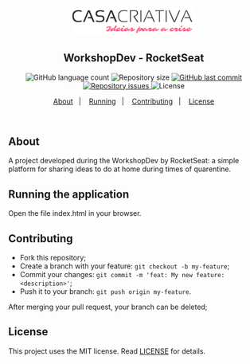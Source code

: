 <h1 align="center">
    <img alt="Casa Criativa" title="#casacriativa" src="logo.png" width="250px" />
</h1>

<h2 align="center">
  WorkshopDev - RocketSeat
</h2>
<p align="center">
  <img alt="GitHub language count" src="https://img.shields.io/github/languages/count/e7r7i7c/casa-criativa">

  <img alt="Repository size" src="https://img.shields.io/github/repo-size/e7r7i7c/casa-criativa">
  
  <a href="https://github.com/e7r7i7c/casa-criativa/commits/master">
    <img alt="GitHub last commit" src="https://img.shields.io/github/last-commit/e7r7i7c/casa-criativa">
  </a>

  <a href="https://github.com/e7r7i7c/casa-criativa/issues">
    <img alt="Repository issues" src="https://img.shields.io/github/issues/e7r7i7c/casa-criativa">
  </a>

  <img alt="License" src="https://img.shields.io/badge/license-MIT-brightgreen">
</p>

<p align="center">
  <a href="#about">About</a>&nbsp;&nbsp;&nbsp;|&nbsp;&nbsp;&nbsp;
  <!--<a href="#installing-the-application">Installing</a>&nbsp;&nbsp;&nbsp;|&nbsp;&nbsp;&nbsp;-->
  <a href="#running-the-application">Running</a>&nbsp;&nbsp;&nbsp;|&nbsp;&nbsp;&nbsp;
  <!--<a href="#testing">Testing</a>&nbsp;&nbsp;&nbsp;|&nbsp;&nbsp;&nbsp;
  <a href="#built-with">Built with</a>&nbsp;&nbsp;&nbsp;|&nbsp;&nbsp;&nbsp;-->
  <a href="#contributing">Contributing</a>&nbsp;&nbsp;&nbsp;|&nbsp;&nbsp;&nbsp;
  <a href="#license">License</a>
</p>

<br>

<!-- <p align="center">
  <img alt="Frontend" src=".github/be-the-hero-desktop.gif" width="50%">
</p> -->


## About

A project developed during the WorkshopDev by RocketSeat: a simple platform for sharing ideas to do at home during times of quarentine.

<!--
## Installing the application

In order to install the application dependencies, after dowloading or branching you should run the terminal code `npm install` in the following folders:

* <u>br.com.bethehero/backend/</u>
* <u>br.com.bethehero/frontend/</u>
* <u>br.com.bethehero/mobile/</u>
-->

## Running the application

Open the file index.html in your browser.

<!--
## Testing

All tests can be run using <strong>supertest</strong> with the following line in terminal: `npm test` 

So far there are two tests:

Back end:
* ong.spec
* generateUniqueId.spec

## Built with

* [Node.js](https://nodejs.org/en/)
* [React](https://reactjs.org)
* [React Native](https://facebook.github.io/react-native/)
* [Expo](https://expo.io/)
-->

<!--
## Layout

 You can download the layout (`.sketch`) using [this link](.github/DevRadar.sketch).

To open it in any SO, use [Figma](https://figma.com).
-->

## Contributing

* Fork this repository;
* Create a branch with your feature: `git checkout -b my-feature`;
* Commit your changes: `git commit -m 'feat: My new feature: <description>'`;
* Push it to your branch: `git push origin my-feature`.

After merging your pull request, your branch can be deleted;

## License

This project uses the MIT license. Read [LICENSE](LICENSE.txt) for details.
